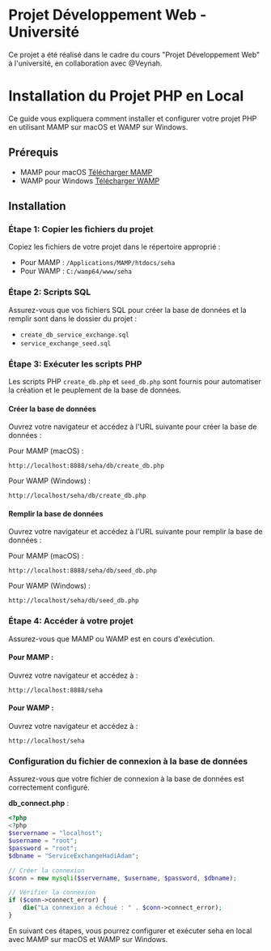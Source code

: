 # Projet Développement Web - Université

Ce projet a été réalisé dans le cadre du cours "Projet Développement Web" à l'université, en collaboration avec @Veynah.

# Installation du Projet PHP en Local

Ce guide vous expliquera comment installer et configurer votre projet PHP en utilisant MAMP sur macOS et WAMP sur Windows.

## Prérequis

- MAMP pour macOS [Télécharger MAMP](https://www.mamp.info/en/downloads/)
- WAMP pour Windows [Télécharger WAMP](https://www.wampserver.com/en/)

## Installation

### Étape 1: Copier les fichiers du projet

Copiez les fichiers de votre projet dans le répertoire approprié :
- Pour MAMP : `/Applications/MAMP/htdocs/seha`
- Pour WAMP : `C:/wamp64/www/seha`

### Étape 2: Scripts SQL

Assurez-vous que vos fichiers SQL pour créer la base de données et la remplir sont dans le dossier du projet :
- `create_db_service_exchange.sql`
- `service_exchange_seed.sql`

### Étape 3: Exécuter les scripts PHP

Les scripts PHP `create_db.php` et `seed_db.php` sont fournis pour automatiser la création et le peuplement de la base de données.

#### Créer la base de données

Ouvrez votre navigateur et accédez à l'URL suivante pour créer la base de données :

Pour MAMP (macOS) :
```
http://localhost:8888/seha/db/create_db.php
```

Pour WAMP (Windows) :
```
http://localhost/seha/db/create_db.php
```

#### Remplir la base de données

Ouvrez votre navigateur et accédez à l'URL suivante pour remplir la base de données :

Pour MAMP (macOS) :
```
http://localhost:8888/seha/db/seed_db.php
```

Pour WAMP (Windows) :
```
http://localhost/seha/db/seed_db.php
```

### Étape 4: Accéder à votre projet

Assurez-vous que MAMP ou WAMP est en cours d'exécution.

#### Pour MAMP :
Ouvrez votre navigateur et accédez à :
```
http://localhost:8888/seha
```

#### Pour WAMP :
Ouvrez votre navigateur et accédez à :
```
http://localhost/seha
```

### Configuration du fichier de connexion à la base de données

Assurez-vous que votre fichier de connexion à la base de données est correctement configuré.

**db_connect.php** :

```php
<?php
<?php
$servername = "localhost";
$username = "root";
$password = "root";
$dbname = "ServiceExchangeHadiAdam";

// Créer la connexion
$conn = new mysqli($servername, $username, $password, $dbname);

// Vérifier la connexion
if ($conn->connect_error) {
    die("La connexion a échoué : " . $conn->connect_error);
}
```

En suivant ces étapes, vous pourrez configurer et exécuter seha en local avec MAMP sur macOS et WAMP sur Windows.
